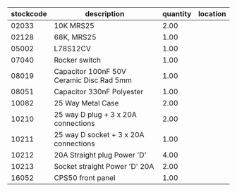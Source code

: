 |stockcode|description|quantity|location|
|---------|-----------|--------|--------|
|02033|10K MRS25|2.00||
|02128|68K, MRS25|1.00||
|05002|L78S12CV|1.00||
|07040|Rocker switch|1.00||
|08019|Capacitor 100nF 50V Ceramic Disc Rad 5mm|1.00||
|08051|Capacitor 330nF Polyester|1.00||
|10082|25 Way Metal Case|2.00||
|10210|25 way D plug + 3 x 20A connections|2.00||
|10211|25 way D socket + 3 x 20A connections|1.00||
|10212|20A Straight plug Power 'D'|4.00||
|10213|Socket straight Power 'D' 20A|2.00||
|16052|CPS50 front panel|1.00||
